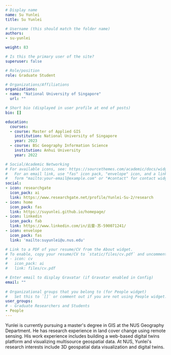 ```yaml
---
# Display name
name: Su Yunlei
title: Su Yunlei

# Username (this should match the folder name)
authors:
- su-yunlei

weight: 83

# Is this the primary user of the site?
superuser: false

# Role/position
role: Graduate Student

# Organizations/Affiliations
organizations:
- name: "National University of Singapore"
  url: ""

# Short bio (displayed in user profile at end of posts)
bio: []

education:
  courses:
  - course: Master of Applied GIS
    institution: National University of Singapore
    year: 2023
  - course: BSc Geography Information Science
    institution: Anhui University
    year: 2022

# Social/Academic Networking
# For available icons, see: https://sourcethemes.com/academic/docs/widgets/#icons
#   For an email link, use "fas" icon pack, "envelope" icon, and a link in the
#   form "mailto:your-email@example.com" or "#contact" for contact widget.
social:
- icon: researchgate
  icon_pack: ai
  link: https://www.researchgate.net/profile/Yunlei-Su-2/research
- icon: home
  icon_pack: fas
  link: https://suyunlei.github.io/homepage/
- icon: linkedin
  icon_pack: fab
  link: https://www.linkedin.com/in/云雷-苏-590071241/
- icon: envelope
  icon_pack: fas
  link: 'mailto:suyunlei@u.nus.edu'

# Link to a PDF of your resume/CV from the About widget.
# To enable, copy your resume/CV to `static/files/cv.pdf` and uncomment the lines below.  
# - icon: cv
#   icon_pack: ai
#   link: files/cv.pdf

# Enter email to display Gravatar (if Gravatar enabled in Config)
email: ""
  
# Organizational groups that you belong to (for People widget)
#   Set this to `[]` or comment out if you are not using People widget.  
user_groups:
# - Graduate Researchers and Students
- People
---
```


Yunlei is currently pursuing a master's degree in GIS at the NUS Geography Department.
He has research experience in land cover change using remote sensing.
His work experience includes building a web-based digital twins platform and visualizing multisource geospatial data.
At NUS, Yunlei's research interests include 3D geospatial data visualization and digital twins.
